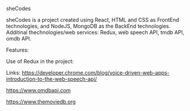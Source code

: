 sheCodes

sheCodes is a project created using React, HTML and CSS as FrontEnd technologies, and NodeJS, MongoDB as the BackEnd technologies.
Additinal thechnologies/web services: Redux, web speech API, tmdb API, omdb API.

Features:

Use of Redux in the project:

Links:
https://developer.chrome.com/blog/voice-driven-web-apps-introduction-to-the-web-speech-api/

https://www.omdbapi.com

https://www.themoviedb.org
